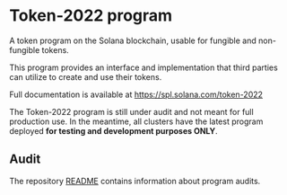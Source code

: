 # Token-2022 program

A token program on the Solana blockchain, usable for fungible and non-fungible tokens.

This program provides an interface and implementation that third parties can
utilize to create and use their tokens.

Full documentation is available at https://spl.solana.com/token-2022

The Token-2022 program is still under audit and not meant for full production use.
In the meantime, all clusters have the latest program deployed **for testing and
development purposes ONLY**.

## Audit

The repository [README](https://github.com/solana-labs/solana-program-library#audits)
contains information about program audits.
